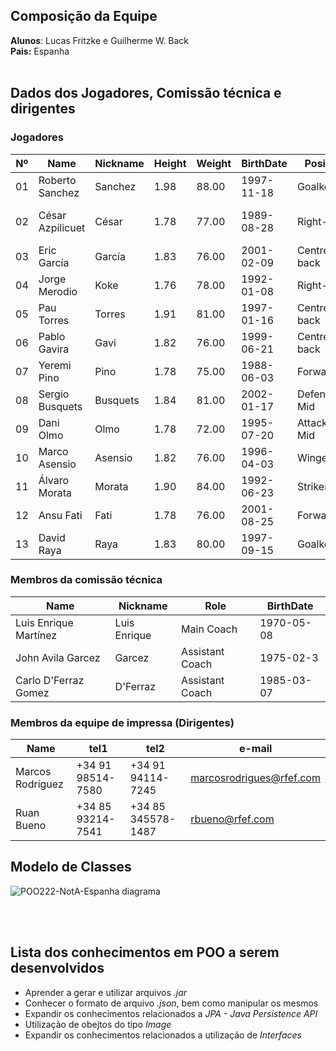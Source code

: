 ## **Composição da Equipe**
**Alunos**: Lucas Fritzke e Guilherme W. Back <br/>
**Pais:** Espanha 
<br/>
<br/>
## Dados dos Jogadores, Comissão técnica e dirigentes
### Jogadores
| Nº | Name            |  Nickname | Height |  Weight  |    BirthDate |   Position   |   CurrentClub           | 
|----| ----------------|  -------- |--------|--------- | ------------ |  ----------  |  -------------          |
| 01 | Roberto Sanchez | Sanchez   | 1.98   | 88.00    | 1997-11-18   | Goalkeeper   |  Brighton & Hove Albion | 
| 02 | César Azpilicuet| César     | 1.78   | 77.00    | 1989-08-28   | Right-back   |  Chelsea Football Club  | 
| 03 | Eric García     | García    | 1.83   | 76.00    | 2001-02-09   | Centre-back  |  Futbol Club Barcelona  | 
| 04 | Jorge Merodio   | Koke      | 1.76   | 78.00    | 1992-01-08   | Right-back   |  Atlético de Madrid     | 
| 05 | Pau Torres      | Torres    | 1.91   | 81.00    | 1997-01-16   | Centre-back  |  Villarreal Club        | 
| 06 | Pablo Gavira    | Gavi      | 1.82   | 76.00    | 1999-06-21   | Centre-back  |  Futbol Club Barcelona  |
| 07 | Yeremi Pino     | Pino      | 1.78   | 75.00    | 1988-06-03   | Forward      |  Villarreal Club        |
| 08 | Sergio Busquets | Busquets  | 1.84   | 81.00    | 2002-01-17   | Defensive Mid|  Villarreal Club        |
| 09 | Dani Olmo       | Olmo      | 1.78   | 72.00    | 1995-07-20   | Attacking Mid|  RB Leipzig             |
| 10 | Marco Asensio   | Asensio   | 1.82   | 76.00    | 1996-04-03   | Winger       |  Real Madrid            |
| 11 | Álvaro Morata   | Morata    | 1.90   | 84.00    | 1992-06-23   | Striker      |  Atlético Madrid        |
| 12 | Ansu Fati       | Fati      | 1.78   | 76.00    | 2001-08-25   | Forward      |  Futbol Club Barcelona  |
| 13 | David Raya      | Raya      | 1.83   | 80.00    | 1997-09-15   | Goalkeeper   |  Brentford              | 

### Membros da comissão técnica
| Name                  |   Nickname   |  Role     |    BirthDate | 
|-----------------      | -----------  |  -------- |--------------|
| Luis Enrique Martínez | Luis Enrique | Main Coach|  1970-05-08  |
| John Avila Garcez     |  Garcez      | Assistant Coach | 1975-02-3|
| Carlo D'Ferraz Gomez  |  D'Ferraz    | Assistant Coach | 1985-03-07 |

### Membros da equipe de impressa (Dirigentes)
| Name                  |   tel1       |  tel2     |    e-mail       | 
|-----------------      | -----------  |  -------- |--------------   |
| Marcos Rodriguez | +34 91 98514-7580 | +34 91 94114-7245|  marcosrodrigues@rfef.com |
| Ruan Bueno | +34 85 93214-7541 | +34 85 345578-1487|  rbueno@rfef.com |


## Modelo de Classes

![POO222-NotA-Espanha diagrama](https://user-images.githubusercontent.com/86270203/201945326-5b7463e4-73d4-4655-ba5e-fc1dc3695d67.png)

<br/>
<br/>

## Lista dos conhecimentos em POO a serem desenvolvidos
+ Aprender a gerar e utilizar arquivos *.jar*
+ Conhecer o formato de arquivo *.json*, bem como manipular os mesmos
+ Expandir os conhecimentos relacionados a *JPA - Java Persistence API*
+ Utilização de obejtos do tipo *Image* 
+ Expandir os conhecimentos relacionados a utilização de *Interfaces*
